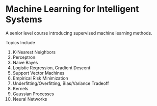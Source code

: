 # Machine Learning for Intelligent Systems
A senior level course introducing supervised machine learning methods. 

Topics Include

1. K-Nearest Neighbors
2. Perceptron
3. Naive Bayes
4. Logistic Regression, Gradient Descent
5. Support Vector Machines
6. Empirical Risk Minimization
7. Underfitting/Overfitting, Bias/Variance Tradeoff
8. Kernels
9. Gaussian Processes
10. Neural Networks